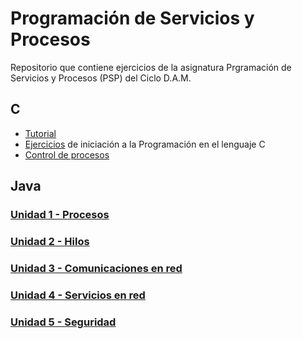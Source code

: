# Programación de Servicios y Procesos

Repositorio que contiene ejercicios de la asignatura Prgramación de Servicios y Procesos (PSP) del Ciclo D.A.M.

## C
* [Tutorial](https://www.learn-c.org/)
* [Ejercicios](Unidad_01_Procesos/P01_Procesos_C/Ejercicios_C) de iniciación a la Programación en el lenguaje C
* [Control de procesos](Unidad_01_Procesos/P01_Procesos_C/Control_de_procesos)

## Java
### [Unidad 1 - Procesos](Unidad_01_Procesos/P02_Procesos_Java)

### [Unidad 2 - Hilos](Unidad_02_Hilos)

### [Unidad 3 - Comunicaciones en red](Unidad_03_Comunicaciones_en_red)

### [Unidad 4 - Servicios en red](Unidad_04_Servicios_en_red)

### [Unidad 5 - Seguridad](Unidad_05_Seguridad)